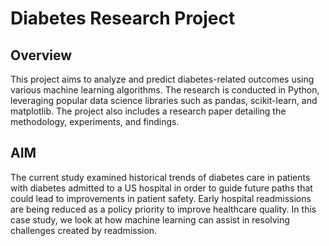 # Diabetes Research Project

## Overview

This project aims to analyze and predict diabetes-related outcomes using various machine learning algorithms. The research is conducted in Python, leveraging popular data science libraries such as pandas, scikit-learn, and matplotlib. The project also includes a research paper detailing the methodology, experiments, and findings.

## AIM
The current study examined historical trends of diabetes care in patients with diabetes admitted to a US hospital in order to guide future paths that could lead to improvements in patient safety. Early hospital readmissions are being reduced as a policy priority to improve healthcare quality. In this case study, we look at how machine learning can assist in resolving challenges created by readmission.
